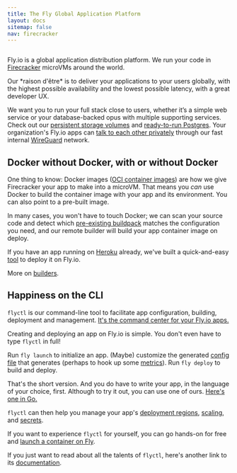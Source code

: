```yaml
---
title: The Fly Global Application Platform
layout: docs
sitemap: false
nav: firecracker
---
```


<figure>
  <img src="/public/images/docs-intro.jpg" srcset="/public/images/docs-intro@2x.jpg 2x" alt="">
</figure>

Fly.io is a global application distribution platform. We run your code in [Firecracker](https://firecracker-microvm.github.io/) microVMs around the world.


<div class="callout">
Our *raison d'&ecirc;tre* is to deliver your applications to your users globally, with the highest possible availability and the lowest possible latency, with a great developer UX.
</div>

We want you to run your full stack close to users, whether it’s a simple web service or your database-backed opus with multiple supporting services. Check out our [persistent storage volumes](/docs/reference/volumes/) and [ready-to-run Postgres](/docs/reference/postgres/). Your organization's Fly.io apps can [talk to each other privately](/docs/reference/private-networking/) through our fast internal [WireGuard](https://www.wireguard.com/) network.

## Docker without Docker, with or without Docker

One thing to know: Docker images ([OCI container images](/blog/docker-without-docker/)) are how we give Firecracker your app to make into a microVM. That means you *can* use Docker to build the container image with your app and its environment. You can also point to a pre-built image.

In many cases, you won't have to touch Docker; we can scan your source code and detect which [pre-existing buildpack](https://fly.io/docs/reference/builders/#buildpacks) matches the configuration you need, and our remote builder will build your app container image on deploy.

If you have an app running on [Heroku](https://www.heroku.com/) already, we've built a quick-and-easy [tool](https://fly.io/heroku) to deploy it on Fly.io.

More on [builders](/docs/reference/builders).

## Happiness on the CLI

`flyctl` is our command-line tool to facilitate app configuration, building, deployment and management. [It's the command center for your Fly.io apps.](/docs/flyctl/)

Creating and deploying an app on Fly.io is simple. You don't even have to type `flyctl` in full! 

Run `fly launch` to initialize an app. (Maybe) customize the generated [config file](https://fly.io/docs/reference/configuration/) that generates (perhaps to hook up some [metrics](/docs/reference/metrics/)). Run `fly deploy` to build and deploy.

That's the short version. And you do have to write your app, in the language of your choice, first. Although to try it out, you can use one of ours. [Here's one in Go.](/docs/getting-started/golang/)

`flyctl` can then help you manage your app's [deployment regions](/docs/reference/regions/), [scaling](/docs/reference/scaling/), and [secrets](/docs/reference/secrets/).

If you want to experience `flyctl` for yourself, you can go hands-on for free and [launch a container on Fly](/docs/hands-on/start/).

If you just want to read about all the talents of `flyctl`, here's another link to its [documentation](/docs/flyctl/).